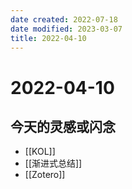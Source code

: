 ```yaml
---
date created: 2022-07-18
date modified: 2023-03-07
title: 2022-04-10
---
```


# 2022-04-10

## 今天的灵感或闪念

- [[KOL]]
- [[渐进式总结]]
- [[Zotero]]
